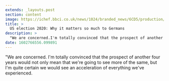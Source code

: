 ```yaml
--- 
extends: _layouts.post 
section: content 
image: https://ichef.bbci.co.uk/news/1024/branded_news/6CD5/production/_114916872_mediaitem114887652.jpg 
title: > 
  US election 2020: Why it matters so much to Germans 
description: > 
  "We are concerned.I'm totally convinced that the prospect of another four years would not only mean that we're going to see more of the same, but I'm quite certain we would see an acceleration of everything we've experienced. 
date: 1602766556.099891 
--- 
```

"We are concerned. I'm totally convinced that the prospect of another four years would not only mean that we're going to see more of the same, but I'm quite certain we would see an acceleration of everything we've experienced.